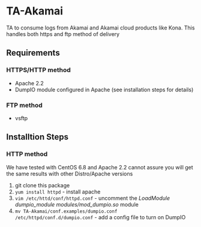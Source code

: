 TA-Akamai
=========

TA to consume logs from Akamai and Akamai cloud products like Kona. This handles both https and ftp method of delivery

## Requirements 
### HTTPS/HTTP  method
* Apache 2.2 
* DumpIO module configured in Apache (see installation steps for details)
### FTP method
* vsftp

## Installtion Steps
### HTTP method
We have tested with CentOS 6.8 and Apache 2.2 cannot assure you will get the same results with other Distro/Apache versions

1. git clone this package
2. `yum install httpd` - install apache 
3. `vim /etc/httd/conf/httpd.conf` - uncomment the *LoadModule dumpio_module modules/mod_dumpio.so* module
4. `mv TA-Akamai/conf.examples/dumpio.conf /etc/httpd/conf.d/dumpio.conf` - add a config file to turn on DumpIO

